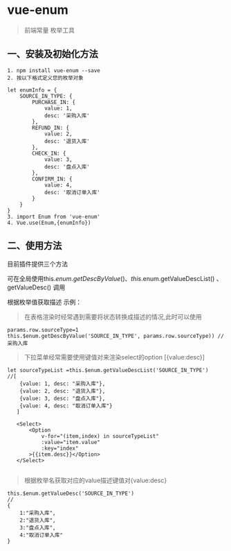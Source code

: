 # vue-enum

> 前端常量 枚举工具

## **一、安装及初始化方法**

``` 
1. npm install vue-enum --save
2. 按以下格式定义您的枚举对象

let enumInfo = {
    SOURCE_IN_TYPE: {
        PURCHASE_IN: {
            value: 1,
            desc: '采购入库'
        },
        REFUND_IN: {
            value: 2,
            desc: '退货入库'
        },
        CHECK_IN: {
            value: 3,
            desc: '盘点入库'
        },
        CONFIRM_IN: {
            value: 4,
            desc: '取消订单入库'
        }
    }
}
3. import Enum from 'vue-enum'
4. Vue.use(Enum,{enumInfo})

```



## **二、使用方法**

目前插件提供三个方法

可在全局使用this.$enum.getDescByValue() 、this.$enum.getValueDescList() 、getValueDesc() 调用


根据枚举值获取描述
示例：

>在表格渲染时经常遇到需要将状态转换成描述的情况,此时可以使用 

 ```
 params.row.sourceType=1
 this.$enum.getDescByValue('SOURCE_IN_TYPE', params.row.sourceType)) //采购入库
 ```


>下拉菜单经常需要使用键值对来渲染select的option [{value:desc}]

 ```
 let sourceTypeList =this.$enum.getValueDescList('SOURCE_IN_TYPE')  
 //[    
     {value: 1, desc: "采购入库"},
     {value: 2, desc: "退货入库"},
     {value: 3, desc: "盘点入库"},
     {value: 4, desc: "取消订单入库"}
    ]

    <Select>
        <Option
            v-for="(item,index) in sourceTypeList"
            :value="item.value"
            :key="index"
        >{{item.desc}}</Option>
    </Select>
  
 ```
>根据枚举名获取对应的value描述键值对{value:desc}

```
this.$enum.getValueDesc('SOURCE_IN_TYPE')
//
{
    1:"采购入库",
    2:"退货入库",
    3:"盘点入库",
    4:"取消订单入库"
}
```




